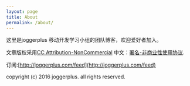 ```yaml
---
layout: page
title: About
permalink: /about/
---
```


这里是joggerplus 移动开发学习小组的团队博客，欢迎爱好者加入。


文章版权采用[CC Attribution-NonCommercial](http://creativecommons.org/licenses/by-nc/4.0/) 中文：[署名-非商业性使用协议](http://creativecommons.org/licenses/by-nc/3.0/cn/
).

订阅:[http://joggerplus.com/feed](http://joggerplus.com/feed)

copyright (c) 2016 joggerplus. all rights reserved.



